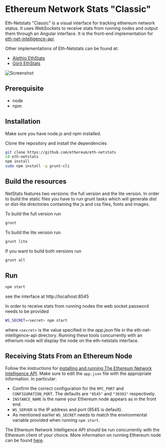 Ethereum Network Stats "Classic"
============
Eth-Netstats "Classic" is a visual interface for tracking ethereum network status. It uses WebSockets to receive stats from running nodes and output them through an Angular interface. It is the front-end implementation for [eth-net-intelligence-api](https://github.com/ethereum/eth-net-intelligence-api).

Other implementations of Eth-Netstats can be found at:  
- [Alethio EthStats](https://github.com/Alethio/ethstats-network-dashboard)
- [Görli EthStats](https://github.com/goerli/ethstats-server/)

![Screenshot](https://raw.githubusercontent.com/ethereum/eth-netstats/master/src/images/screenshot.jpg?v=0.0.6 "Screenshot")

## Prerequisite
* node
* npm

## Installation
Make sure you have node.js and npm installed.

Clone the repository and install the dependencies

```bash
git clone https://github.com/ethereum/eth-netstats
cd eth-netstats
npm install
sudo npm install -g grunt-cli
```

## Build the resources
NetStats features two versions: the full version and the lite version. In order to build the static files you have to run grunt tasks which will generate dist or dist-lite directories containing the js and css files, fonts and images.


To build the full version run
```bash
grunt
```

To build the lite version run
```bash
grunt lite
```

If you want to build both versions run
```bash
grunt all
```

## Run
```bash
npm start
```

see the interface at http://localhost:8545

In order to receive stats from running nodes the web socket password needs to be provided

```bash
WS_SECRET=<secret> npm start
```

where `<secret>` is the value specified in the *app.json* file in the eth-net-intelligence-api directory. Running these tools concurrently with an etherium node will display the node on the eth-netstats interface.

## Receiving Stats From an Ethereum Node

Follow the instructions for [installing and running The Ethereum Network Intelligence API](https://github.com/ethereum/eth-net-intelligence-api). Make sure to edit the `app.json` file with the appropriate information. In particular:

- Confirm the correct configuration for the `RPC_PORT` and `CONFIGURATION_PORT`. The defaults are `"8545"` and `"30303"` respectively.
- `INSTANCE_NAME` is the name your Ethereum node appears as in the front end.
- `WS_SERVER` is the IP address and port (8545 is default).
- As mentioned earlier `WS_SECRET` needs to match the environmental variable provided when running `npm start`.

The Ethereum Network Intelligence API should be run concurrently with the Ethereum client of your choice. More information on running Ethereum node can be found [here](http://www.ethdocs.org/en/latest/ethereum-clients/choosing-a-client.html#sec-clients).
